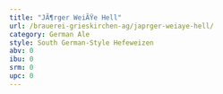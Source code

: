 ```yaml
---
title: "JÃ¶rger WeiÃŸe Hell"
url: /brauerei-grieskirchen-ag/japrger-weiaye-hell/
category: German Ale
style: South German-Style Hefeweizen
abv: 0
ibu: 0
srm: 0
upc: 0
---
```


